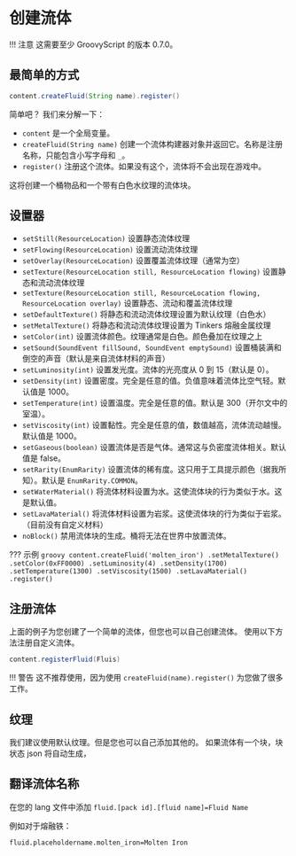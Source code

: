 # 创建流体

!!! 注意
    这需要至少 GroovyScript 的版本 0.7.0。

## 最简单的方式

```groovy
content.createFluid(String name).register()
```

简单吧？
我们来分解一下：

- `content` 是一个全局变量。
- `createFluid(String name)` 创建一个流体构建器对象并返回它。名称是注册名称，只能包含小写字母和 `_`。
- `register()` 注册这个流体。如果没有这个，流体将不会出现在游戏中。

这将创建一个桶物品和一个带有白色水纹理的流体块。

## 设置器

- `setStill(ResourceLocation)` 设置静态流体纹理
- `setFlowing(ResourceLocation)` 设置流动流体纹理
- `setOverlay(ResourceLocation)` 设置覆盖流体纹理（通常为空）
- `setTexture(ResourceLocation still, ResourceLocation flowing)` 设置静态和流动流体纹理
- `setTexture(ResourceLocation still, ResourceLocation flowing, ResourceLocation overlay)` 设置静态、流动和覆盖流体纹理
- `setDefaultTexture()` 将静态和流动流体纹理设置为默认纹理（白色水）
- `setMetalTexture()` 将静态和流动流体纹理设置为 Tinkers 熔融金属纹理
- `setColor(int)` 设置流体颜色。纹理通常是白色。颜色叠加在纹理之上
- `setSound(SoundEvent fillSound, SoundEvent emptySound)` 设置桶装满和倒空的声音（默认是来自流体材料的声音）
- `setLuminosity(int)` 设置发光度。流体的光亮度从 0 到 15（默认是 0）。
- `setDensity(int)` 设置密度。完全是任意的值。负值意味着流体比空气轻。默认值是 1000。
- `setTemperature(int)` 设置温度。完全是任意的值。默认是 300（开尔文中的室温）。
- `setViscosity(int)` 设置黏性。完全是任意的值，数值越高，流体流动越慢。默认值是 1000。
- `setGaseous(boolean)` 设置流体是否是气体。通常这与负密度流体相关。默认值是 false。
- `setRarity(EnumRarity)` 设置流体的稀有度。这只用于工具提示颜色（据我所知）。默认是 `EnumRarity.COMMON`。
- `setWaterMaterial()` 将流体材料设置为水。这使流体块的行为类似于水。这是默认值。
- `setLavaMaterial()` 将流体材料设置为岩浆。这使流体块的行为类似于岩浆。（目前没有自定义材料）
- `noBlock()` 禁用流体块的生成。桶将无法在世界中放置流体。

??? 示例
    ````groovy
    content.createFluid('molten_iron')
        .setMetalTexture()
        .setColor(0xFF0000)
        .setLuminosity(4)
        .setDensity(1700)
        .setTemperature(1300)
        .setViscosity(1500)
        .setLavaMaterial()
        .register()
    ````

## 注册流体

上面的例子为您创建了一个简单的流体，但您也可以自己创建流体。
使用以下方法注册自定义流体。

```groovy
content.registerFluid(Fluis)
```

!!! 警告
    这不推荐使用，因为使用 `createFluid(name).register()` 为您做了很多工作。

## 纹理

我们建议使用默认纹理。但是您也可以自己添加其他的。
如果流体有一个块，块状态 json 将自动生成，

## 翻译流体名称

在您的 lang 文件中添加 `fluid.[pack id].[fluid name]=Fluid Name`

例如对于熔融铁：
```mclang
fluid.placeholdername.molten_iron=Molten Iron
```